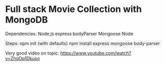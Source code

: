 # Full stack Movie Collection with MongoDB

Dependencies:
Node.js
express
bodyParser
Mongoose
Node

Steps:
npm init (with defaults)
npm install express mongoose body-parser

Very good video on topic:
https://www.youtube.com/watch?v=ZhqOp1Dkuso
